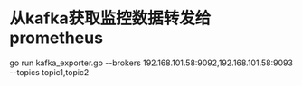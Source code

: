 # 从kafka获取监控数据转发给prometheus

go run kafka_exporter.go --brokers 192.168.101.58:9092,192.168.101.58:9093 --topics topic1,topic2
